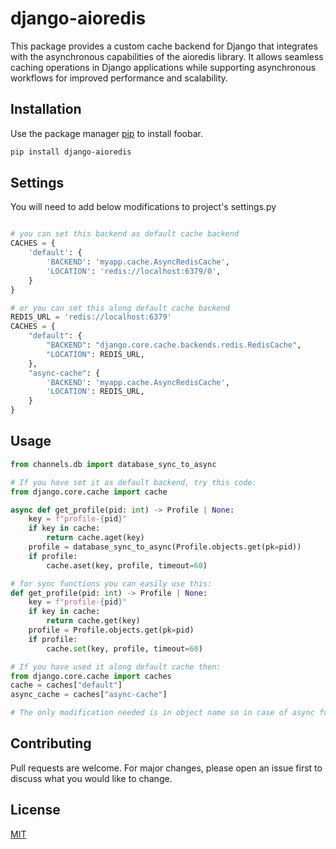 # django-aioredis
This package provides a custom cache backend for Django that integrates with the asynchronous capabilities of the aioredis library. It allows seamless caching operations in Django applications while supporting asynchronous workflows for improved performance and scalability.

## Installation

Use the package manager [pip](https://pip.pypa.io/en/stable/) to install foobar.

```bash
pip install django-aioredis
```

## Settings

You will need to add below modifications to project's settings.py

```python

# you can set this backend as default cache backend
CACHES = {
    'default': {
        'BACKEND': 'myapp.cache.AsyncRedisCache',
        'LOCATION': 'redis://localhost:6379/0',
    }
}

# or you can set this along default cache backend
REDIS_URL = 'redis://localhost:6379'
CACHES = {
    "default": {
        "BACKEND": "django.core.cache.backends.redis.RedisCache",
        "LOCATION": REDIS_URL,
    },
    "async-cache": {
        'BACKEND': 'myapp.cache.AsyncRedisCache',
        'LOCATION': REDIS_URL,
    }
}
```

## Usage

```python
from channels.db import database_sync_to_async

# If you have set it as default backend, try this code:
from django.core.cache import cache

async def get_profile(pid: int) -> Profile | None:
    key = f"profile-{pid}"
    if key in cache:
        return cache.aget(key)
    profile = database_sync_to_async(Profile.objects.get(pk=pid))
    if profile:
        cache.aset(key, profile, timeout=60)

# for sync functions you can easily use this:
def get_profile(pid: int) -> Profile | None:
    key = f"profile-{pid}"
    if key in cache:
        return cache.get(key)
    profile = Profile.objects.get(pk=pid)
    if profile:
        cache.set(key, profile, timeout=60)

# If you have used it along default cache then:
from django.core.cache import caches
cache = caches["default"]
async_cache = caches["async-cache"]

# The only modification needed is in object name so in case of async functions you can use async_cache.aget or async_cache.aset and for reqular functions simply obey the oldschool approach

```

## Contributing

Pull requests are welcome. For major changes, please open an issue first
to discuss what you would like to change.

## License

[MIT](https://choosealicense.com/licenses/mit/)
